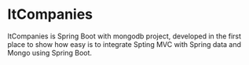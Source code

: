 ItCompanies
===========
ItCompanies is Spring Boot with mongodb project, developed in the first place to show how easy is to integrate Spting MVC with Spring data and Mongo using Spring Boot.



